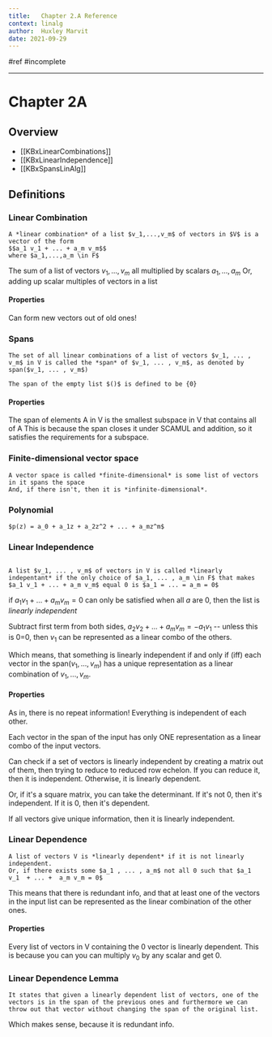 ```yaml
---
title:   Chapter 2.A Reference
context: linalg
author:  Huxley Marvit
date: 2021-09-29
---
```


#ref #incomplete

***

# Chapter 2A

## Overview

- [[KBxLinearCombinations]]
- [[KBxLinearIndependence]]
- [[KBxSpansLinAlg]]



## Definitions

### Linear Combination
```ad-def
A *linear combination* of a list $v_1,...,v_m$ of vectors in $V$ is a vector of the form 
$$a_1 v_1 + ... + a_m v_m$$
where $a_1,...,a_m \in F$
```
The sum of a list of vectors $v_1, ... , v_m$ all multiplied by scalars $a_1, ... , a_m$
Or, adding up scalar multiples of vectors in a list


#### Properties
Can form new vectors out of old ones!

### Spans
```ad-def
The set of all linear combinations of a list of vectors $v_1, ... , v_m$ in V is called the *span* of $v_1, ... , v_m$, as denoted by span($v_1, ... , v_m$)

The span of the empty list $()$ is defined to be {0}
```

#### Properties
The span of elements A in V is the smallest subspace in V that contains all of A
This is because the span closes it under SCAMUL and addition, so it satisfies the requirements for a subspace.

### Finite-dimensional vector space
```ad-def
A vector space is called *finite-dimensional* is some list of vectors in it spans the space
And, if there isn't, then it is *infinite-dimensional*.
```

### Polynomial
```ad-def
$p(z) = a_0 + a_1z + a_2z^2 + ... + a_mz^m$
```


### Linear Independence

```ad-def

A list $v_1, ... , v_m$ of vectors in V is called *linearly indepentant* if the only choice of $a_1, ... , a_m \in F$ that makes $a_1 v_1 + ... + a_m v_m$ equal 0 is $a_1 = ... = a_m = 0$

```

if $a_1 v_1 + ... + a_m v_m = 0$ can only be satisfied when all $a$ are 0, then the list is *linearly independent*

Subtract first term from both sides, $a_2 v_2 + ... + a_m v_m = -a_1 v_1$  -- unless this is 0=0, then $v_1$ can be represented as a linear combo of the others.

Which means, that something is linearly independent if and only if (iff) each vector in the span($v_1, ... , v_m$) has a unique representation as a linear combination of $v_1, ... , v_m$.


#### Properties
As in, there is no repeat information! Everything is independent of each other.

Each vector in the span of the input has only ONE representation as a linear combo of the input vectors.

Can check if a set of vectors is linearly independent by creating a matrix out of them, then trying to reduce to reduced row echelon. If you can reduce it, then it is independent. Otherwise, it is linearly dependent.

Or, if it's a square matrix, you can take the determinant. If it's not 0, then it's independent. If it is 0, then it's dependent.

If all vectors give unique information, then it is linearly independent.



### Linear Dependence
```ad-def
A list of vectors V is *linearly dependent* if it is not linearly independent. 
Or, if there exists some $a_1 , ... , a_m$ not all 0 such that $a_1 v_1  + ... +  a_m v_m = 0$
```
This means that there is redundant info, and that at least one of the vectors in the input list can be represented as the linear combination of the other ones.


#### Properties

Every list of vectors in V containing the 0 vector is linearly dependent. This is because you can you can multiply $v_0$ by any scalar and get 0.


### Linear Dependence Lemma

```ad-def
It states that given a linearly dependent list of vectors, one of the vectors is in the span of the previous ones and furthermore we can throw out that vector without changing the span of the original list.
```
Which makes sense, because it is redundant info.



